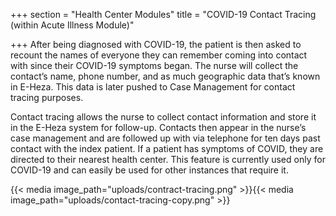 +++
section = "Health Center Modules"
title = "COVID-19 Contact Tracing (within Acute Illness Module)"

+++
After being diagnosed with COVID-19, the patient is then asked to recount the names of everyone they can remember coming into contact with since their COVID-19 symptoms began. The nurse will collect the contact’s name, phone number, and as much geographic data that’s known in E-Heza. This data is later pushed to Case Management for contact tracing purposes.

Contact tracing allows the nurse to collect contact information and store it in the E-Heza system for follow-up. Contacts then appear in the nurse’s case management and are followed up with via telephone for ten days past contact with the index patient. If a patient has symptoms of COVID, they are directed to their nearest health center. This feature is currently used only for COVID-19 and can easily be used for other instances that require it.

{{< media image_path="uploads/contract-tracing.png" >}}{{< media image_path="uploads/contact-tracing-copy.png" >}}
